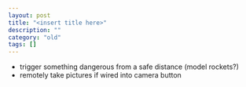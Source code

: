 ```yaml
---
layout: post
title: "<insert title here>"
description: ""
category: "old"
tags: []
---
```



* trigger something dangerous from a safe distance (model rockets?)
* remotely take pictures if wired into camera button

